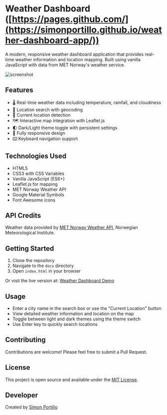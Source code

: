 # Weather Dashboard ([https://pages.github.com/](https://simonportillo.github.io/weather-dashboard-app/))

A modern, responsive weather dashboard application that provides real-time weather information and location mapping. Built using vanilla JavaScript with data from MET Norway's weather service.

![screenshot](https://github.com/user-attachments/assets/5a0da7e1-b38a-45d6-b81f-a4849699101d)

## Features

- 🌡️ Real-time weather data including temperature, rainfall, and cloudiness
- 📍 Location search with geocoding
- 🎯 Current location detection
- 🗺️ Interactive map integration with Leaflet.js
- 🌓 Dark/Light theme toggle with persistent settings
- 📱 Fully responsive design
- ⌨️ Keyboard navigation support

## Technologies Used

- HTML5
- CSS3 with CSS Variables
- Vanilla JavaScript (ES6+)
- Leaflet.js for mapping
- MET Norway Weather API
- Google Material Symbols
- Font Awesome icons

## API Credits

Weather data provided by [MET Norway Weather API](https://www.met.no/), Norwegian Meteorological Institute.

## Getting Started

1. Clone the repository
2. Navigate to the `docs` directory
3. Open `index.html` in your browser

Or visit the live version at: [Weather Dashboard Demo](https://simonportillo.github.io/weather-dashboard-app/)

## Usage

- Enter a city name in the search box or use the "Current Location" button
- View detailed weather information and location on the map
- Toggle between light and dark themes using the theme switch
- Use Enter key to quickly search locations

## Contributing

Contributions are welcome! Please feel free to submit a Pull Request.

## License

This project is open source and available under the [MIT License](LICENSE).

## Developer

Created by [Simon Portillo](https://github.com/SimonPortillo)
